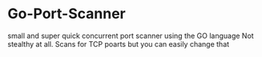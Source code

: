 # Go-Port-Scanner
small and super quick concurrent port scanner using the GO language
Not stealthy at all. Scans for TCP poarts but you can easily change that 
